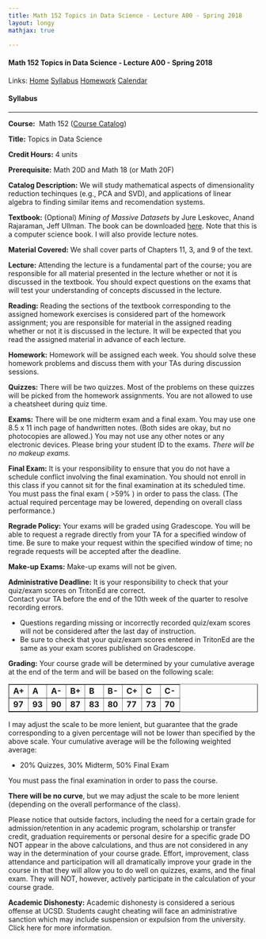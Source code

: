 ```yaml
---
title: Math 152 Topics in Data Science - Lecture A00 - Spring 2018  
layout: longy
mathjax: true  

---
```

#### Math 152 Topics in Data Science - Lecture A00 - Spring 2018  
  Links: [Home][math152Home]    [Syllabus][math152Syl]    [Homework][math152HW]    [Calendar][math152Cal]
    
   [math152Home]:http://thanghuynh.org/teaching/math152_s18.html
   [math152Syl]:http://thanghuynh.org/teaching/math152_s18_syllabus.html  
   [math152HW]:http://thanghuynh.org/teaching/math152_s18_hw.html  
   [math152Cal]:http://thanghuynh.org/teaching/math152_s18_cal.html  


#### Syllabus
---

**Course:**  Math 152  ([Course Catalog][courseCat])  

[courseCat]:http://www.ucsd.edu/catalog/courses/MATH.html#math152

**Title:** Topics in Data Science

**Credit Hours:** 4 units

**Prerequisite:** Math 20D and Math 18 (or Math 20F)

**Catalog Description:** We will study mathematical aspects of dimensionality reduction techinques (e.g., PCA and SVD), and applications of linear algebra to finding similar items and recomendation systems. 

**Textbook:** (Optional) *Mining of Massive Datasets* by Jure Leskovec, Anand Rajaraman, Jeff Ullman. The book can be downloaded
[here][mmds]. Note that this is a computer science book. I will also provide lecture notes.

[mmds]:http://www.mmds.org/

**Material Covered:**  We shall cover parts of Chapters 11, 3, and 9 of the text.  

**Lecture:** Attending the lecture is a fundamental part of the course; you are responsible for all material presented in the lecture whether or not it is discussed in the textbook. You should expect questions on the exams that will test your understanding of concepts discussed in the lecture.

**Reading:** Reading the sections of the textbook corresponding to the assigned homework exercises is considered part of the homework assignment; you are responsible for material in the assigned reading whether or not it is discussed in the lecture. It will be expected that you read the assigned material in advance of each lecture.  

**Homework:** Homework will be assigned each week. You should solve these homework problems and discuss them with your TAs
during discussion sessions. 

**Quizzes:** There will be two quizzes. Most of the problems on these quizzes will be picked from the homework assignments.
You are not allowed to use a cheatsheet during quiz time.

**Exams:** There will be one midterm exam and a final exam. You may use one 8.5 x 11 inch page of handwritten notes. 
(Both sides are okay, but no photocopies are allowed.) You may not use any other notes or any electronic devices. 
Please bring your student ID to the exams. *There will be no makeup exams.*

**Final Exam:** It is your responsibility to ensure that you do not have a schedule conflict involving the final examination.
You should not enroll in this class if you cannot sit for the final examination at its scheduled time. 
You must pass the final exam ( >59% ) in order to pass the class. (The actual required percentage may be lowered, 
depending on overall class performance.)

**Regrade Policy:** Your exams will be graded using Gradescope. You will be able to request a regrade directly from 
your TA for a specified window of time.  Be sure to make your request within the specified window of time; no 
regrade requests will be accepted after the deadline.

**Make-up Exams:**  Make-up exams will not be given. 

**Administrative Deadline:**  It is your responsibility to check that your quiz/exam scores on TritonEd are correct.  
Contact your TA before the end of the 10th week of the quarter to resolve recording errors.  

  * Questions regarding missing or incorrectly recorded quiz/exam scores will not be considered after the last day of instruction.
  * Be sure to check that your quiz/exam scores entered in TritonEd are the same as your exam scores published on Gradescope.


**Grading:** Your course grade will be determined by your cumulative average at the end of the term and 
will be based on the following scale:  

<center>        
<table class="grades" border="1" cellspacing="0" cellpadding="0">
<tbody>
<tr>
<td><b>A+</b></td>
<td><b>A</b></td>
<td><b>A-</b></td>
<td><b>B+</b></td>
<td><b>B</b></td>
<td><b>B-</b></td>
<td><b>C+</b></td>
<td><b>C</b></td>
<td><b>C-</b></td>
</tr>
<tr>
<td><b>97</b></td>
<td><b>93</b></td>
<td><b>90</b></td>
<td><b>87</b></td>
<td><b>83</b></td>
<td><b>80</b></td>
<td><b>77</b></td>
<td><b>73</b></td>
<td><b>70</b></td>
</tr>
</tbody>
</table>
</center>



I may adjust the scale to be more lenient, but guarantee that the grade corresponding to a given percentage will not be lower than specified by the above scale. Your cumulative average will be the following weighted average:  

* 20% Quizzes,  30% Midterm, 50% Final Exam

You must pass the final examination in order to pass the course. 

**There will be no curve**, but we may adjust the scale to be more lenient (depending on the overall performance of the class). 

Please notice that outside factors, including the need for a certain grade for admission/retention in any academic 
program, scholarship or transfer credit, graduation requirements or personal desire for a specific grade DO NOT appear 
in the above calculations, and thus are not considered in any way in the determination of your course grade. 
Effort, improvement, class attendance and participation will all dramatically improve your grade in the course in 
that they will allow you to do well on quizzes, exams, and the final exam. They will NOT, however, actively participate 
in the calculation of your course grade. 

**Academic Dishonesty:** Academic dishonesty is considered a serious offense at UCSD. Students caught cheating will face an administrative sanction which may include suspension or expulsion from the university. Click here for more information.
